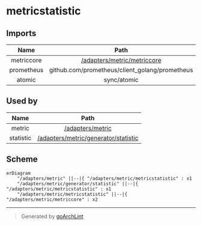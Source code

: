 # metricstatistic

## Imports

|    Name    |                      Path                      | Inner | Count |
|:----------:|:----------------------------------------------:|:-----:|:-----:|
| metriccore |  [/adapters/metric/metriccore](metriccore.md)  |  ✅   |   2   |
| prometheus | github.com/prometheus/client_golang/prometheus |  ❌   |   2   |
|   atomic   |                  sync/atomic                   |  ❌   |   1   |

## Used by

|   Name    |                              Path                              |
|:---------:|:--------------------------------------------------------------:|
|  metric   |                [/adapters/metric](../metric.md)                |
| statistic | [/adapters/metric/generator/statistic](generator/statistic.md) |

## Scheme

```mermaid
erDiagram
    "/adapters/metric" ||--|{ "/adapters/metric/metricstatistic" : x1
    "/adapters/metric/generator/statistic" ||--|{ "/adapters/metric/metricstatistic" : x1
    "/adapters/metric/metricstatistic" ||--|{ "/adapters/metric/metriccore" : x2
```

---

> Generated by [goArchLint](https://github.com/gbh007/goarchlint)
